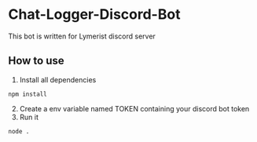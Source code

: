 # Chat-Logger-Discord-Bot
This bot is written for Lymerist discord server

## How to use
1. Install all dependencies
```
npm install
```
2. Create a env variable named TOKEN containing your discord bot token
3. Run it
```
node .
```
